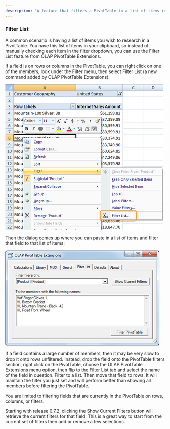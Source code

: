 ```yaml
---
description: "A feature that filters a PivotTable to a list of items in your clipboard"
---
```

### Filter List

A common scenario is having a list of items you wish to research in a PivotTable. You have this list of items in your clipboard, so instead of manually checking each item in the filter dropdown, you can use the Filter List feature from OLAP PivotTable Extensions.

If a field is on rows or columns in the PivotTable, you can right click on one of the members, look under the Filter menu, then select Filter List (a new command added by OLAP PivotTable Extensions):

![](Filter%20List_FilterListMenu.png)

Then the dialog comes up where you can paste in a list of items and filter that field to that list of items:

![](Filter%20List_FilterListDialog.png)

If a field contains a large number of members, then it may be very slow to drop it onto rows unfiltered. Instead, drop the field onto the PivotTable filters section, right click on the PivotTable, choose the OLAP PivotTable Extensions menu option, then flip to the Filter List tab and select the name of the field in question. Filter to a list. Then move that field to rows. It will maintain the filter you just set and will perform better than showing all members before filtering the PivotTable.

You are limited to filtering fields that are currently in the PivotTable on rows, columns, or filters.

Starting with release 0.7.2, clicking the Show Current Filters button will retrieve the current filters for that field. This is a great way to start from the current set of filters then add or remove a few selections.